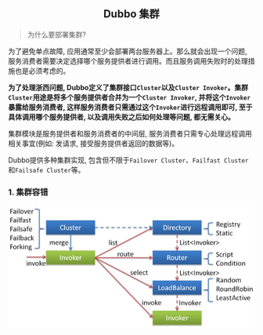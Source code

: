 ## <center>Dubbo 集群</center>

> 为什么要部署集群?

为了避免单点故障, 应用通常至少会部署两台服务器上。那么就会出现一个问题, 服务消费者需要决定选择哪个服务提供者进行调用。而且服务调用失败时的处理措施也是必须考虑的。

**为了处理浙西问题, Dubbo定义了集群接口`Cluster`以及`Cluster Invoker`。集群`Cluster`用途是将多个服务提供者合并为一个`Cluster Invoker`, 并将这个`Invoker`暴露给服务消费者, 这样服务消费者只需通过这个`Invoker`进行远程调用即可, 至于具体调用哪个服务提供者, 以及调用失败之后如何处理等问题, 都无需关心。**

集群模块是服务提供者和服务消费者的中间层, 服务消费者只需专心处理远程调用相关事宜(例如: 发请求, 接受服务提供者返回的数据等)。

Dubbo提供多种集群实现, 包含但不限于`Failover Cluster`、`Failfast Cluster`和`Failsafe Cluster`等。

### 1. 集群容错

![集群](/distributed/RPC/img/cluster.jpg)